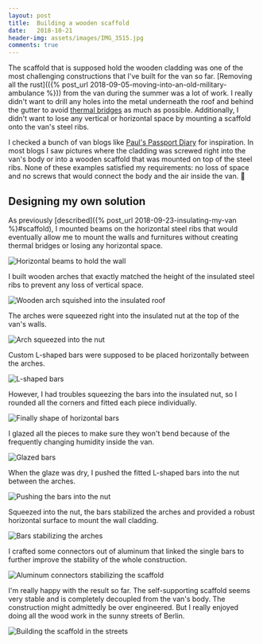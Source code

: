 ```yaml
---
layout: post
title:  Building a wooden scaffold
date:   2018-10-21
header-img: assets/images/IMG_3515.jpg
comments: true
---
```


The scaffold that is supposed hold the wooden cladding was one of the most challenging constructions that I've built for the van so far. [Removing all the rust](({% post_url 2018-09-05-moving-into-an-old-military-ambulance %})) from the van during the summer was a lot of work. I really didn't want to drill any holes into the metal underneath the roof and behind the gutter to avoid [thermal bridges](https://en.wikipedia.org/wiki/Thermal_bridge) as much as possible. Additionally, I didn't want to lose any vertical or horizontal space by mounting a scaffold onto the van's steel ribs.

I checked a bunch of van blogs like [Paul's Passport Diary](https://passport-diary.com/selbstausbau-innenverkleidung-wohnmobil/) for inspiration. In most blogs I saw pictures where the cladding was screwed right into the van's body or into a wooden scaffold that was mounted on top of the steel ribs. None of these examples satisfied my requirements: no loss of space and no screws that would connect the body and the air inside the van. :no_entry_sign:

## Designing my own solution

As previously [described]({% post_url 2018-09-23-insulating-my-van %}#scaffold), I mounted beams on the horizontal steel ribs that would eventually allow me to mount the walls and furnitures without creating thermal bridges or losing any horizontal space.

![Horizontal beams to hold the wall](/assets/images/IMG_3375.jpg)

I built wooden arches that exactly matched the height of the insulated steel ribs to prevent any loss of vertical space.

![Wooden arch squished into the insulated roof](/assets/images/IMG_3343.jpg)

The arches were squeezed right into the insulated nut at the top of the van's walls.

![Arch squeezed into the nut](/assets/images/IMG_3521.jpg)

Custom L-shaped bars were supposed to be placed horizontally between the arches.

![L-shaped bars](/assets/images/IMG_3487.jpg)

However, I had troubles squeezing the bars into the insulated nut, so I rounded all the corners and fitted each piece individually.

![Finally shape of horizontal bars](/assets/images/IMG_3489.jpg)

I glazed all the pieces to make sure they won't bend because of the frequently changing humidity inside the van.

![Glazed bars](/assets/images/IMG_3511.jpg)

When the glaze was dry, I pushed the fitted L-shaped bars into the nut between the arches.

![Pushing the bars into the nut](/assets/images/IMG_3518.jpg)

Squeezed into the nut, the bars stabilized the arches and provided a robust horizontal surface to mount the wall cladding.

![Bars stabilizing the arches](/assets/images/IMG_3515.jpg)

I crafted some connectors out of aluminum that linked the single bars to further improve the stability of the whole construction.

![Aluminum connectors stabilizing the scaffold](/assets/images/IMG_3517.jpg)

I'm really happy with the result so far. The self-supporting scaffold seems very stable and is completely decoupled from the van's body. The construction might admittedly be over engineered. But I really enjoyed doing all the wood work in the sunny streets of Berlin.

![Building the scaffold in the streets](/assets/images/IMG_3485.jpg)

